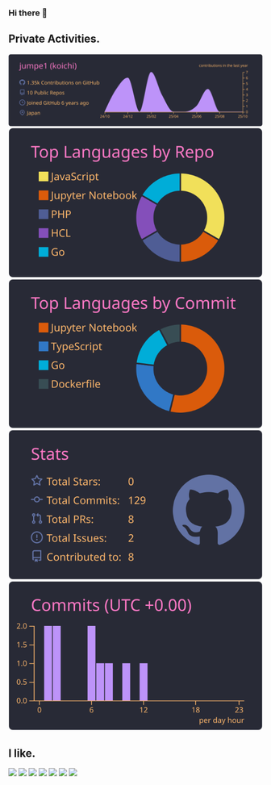 ### Hi there 👋

<!--
**jumpe1/jumpe1** is a ✨ _special_ ✨ repository because its `README.md` (this file) appears on your GitHub profile.

Here are some ideas to get you started:

- 🔭 I’m currently working on ...
- 🌱 I’m currently learning ...
- 👯 I’m looking to collaborate on ...
- 🤔 I’m looking for help with ...
- 💬 Ask me about ...
- 📫 How to reach me: ...
- 😄 Pronouns: ...
- ⚡ Fun fact: ...
-->

## Private Activities.
[![](profile-summary-card-output/dracula/0-profile-details.svg)](https://github.com/jumpe1)
[![](profile-summary-card-output/dracula/1-repos-per-language.svg)](https://github.com/jumpe1)
[![](profile-summary-card-output/dracula/2-most-commit-language.svg)](https://github.com/jumpe1)
[![](profile-summary-card-output/dracula/3-stats.svg)](https://github.com/jumpe1)
[![](profile-summary-card-output/dracula/4-productive-time.svg)](https://github.com/jumpe1)

## I like.
[![](https://img.shields.io/badge/-Go-000?style=flat&logo=go)](https://github.com/jumpe1)
[![](https://img.shields.io/badge/-Docker-000?style=flat&logo=docker)](https://github.com/jumpe1)
[![](https://img.shields.io/badge/-MySQL-000?style=flat&logo=mysql)](https://github.com/jumpe1)
[![](https://img.shields.io/badge/-AWS-000?style=flat&logo=amazon-aws)](https://github.com/jumpe1)
[![](https://img.shields.io/badge/-Terraform-000?style=flat&logo=terraform)](https://github.com/jumpe1)
[![](https://img.shields.io/badge/-GitHub-000?style=flat&logo=github)](https://github.com/jumpe1)
[![](https://img.shields.io/badge/-GitHub_Actions-000?style=flat&logo=github-actions)](https://github.com/jumpe1)
